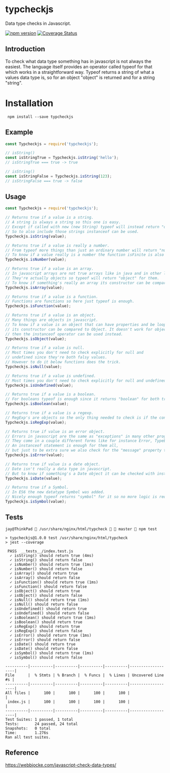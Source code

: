 # typcheckjs

Data type checks in Javascript.

[![npm version](https://badge.fury.io/js/typcheckjs.svg)](https://badge.fury.io/js/typcheckjs)
[![Coverage Status](https://coveralls.io/repos/github/jmilagroso/typcheckjs/badge.svg?branch=feature/coveralls-integration)](https://coveralls.io/github/jmilagroso/typcheckjs?branch=feature/coveralls-integration)

## Introduction

To check what data type something has in javascript is not always the easiest. The language itself provides an operator called typeof for that which works in a straightforward way. Typeof returns a string of what a values data type is, so for an object "object" is returned and for a string "string".

# Installation

```cli 
 npm install --save typcheckjs
 ```

## Example

```javascript
const Typcheckjs = require('typcheckjs');

// isString()
const isStringTrue = Typcheckjs.isString('hello');
// isStringTrue === true -> true

// isString()
const isStringFalse = Typcheckjs.isString(123);
// isStringFalse === true -> false

```

## Usage

```javascript
const Typcheckjs = require('typcheckjs');

// Returns true if a value is a string.
// A string is always a string so this one is easy.
// Except if called with new (new String) typeof will instead return "object".
// So to also include those strings instanceof can be used.
Typcheckjs.isString(value);

// Returns true if a value is really a number.
// From typeof more things than just an ordinary number will return "number" like NaN and Infinity. 
// To know if a value really is a number the function isFinite is also required.
Typcheckjs.isNumber(value);

// Returns true if a value is an array.
// In javascript arrays are not true arrays like in java and in other languages.
// They're actually objects so typeof will return "object" for them.
// To know if something's really an array its constructor can be compared to Array.
Typcheckjs.isArray(value);

// Returns true if a value is a function.
// Functions are functions so here just typeof is enough.
Typcheckjs.isFunction(value);

// Returns true if a value is an object.
// Many things are objects in javascript.
// To know if a value is an object that can have properties and be looped through,
// its constructor can be compared to Object. It doesn't work for objects created from classes,
// then the instanceof operator can be used instead.
Typcheckjs.isObject(value);

// Returns true if a value is null.
// Most times you don't need to check explicitly for null and
// undefined since they're both falsy values.
// However to do it below functions does the trick.
Typcheckjs.isNull(value);

// Returns true if a value is undefined.
// Most times you don't need to check explicitly for null and undefined since they're both falsy values.
Typcheckjs.isUndefined(value);

// Returns true if a value is a boolean.
// For booleans typeof is enough since it returns "boolean" for both true and false.
Typcheckjs.isBoolean(value);

// Returns true if a value is a regexp.
// RegExp's are objects so the only thing needed to check is if the constructor is RegExp.
Typcheckjs.isRegExp(value);

// Returns true if value is an error object.
// Errors in javascript are the same as "exceptions" in many other programming languages.
// They come in a couple different forms like for instance Error, TypeError and RangeError.
// An instanceof statement is enough for them all,
// but just to be extra sure we also check for the "message" property that errors have.
Typcheckjs.isError(value);

// Returns true if value is a date object.
// Date isn't really a data type in javascript.
// But to know if something's a Date object it can be checked with instanceof.
Typcheckjs.isDate(value);

// Returns true if a Symbol.
// In ES6 the new datatype Symbol was added.
// Nicely enough typeof returns "symbol" for it so no more logic is required.
Typcheckjs.isSymbol(value);

```

## Tests
```
jay@ThinkPad  /usr/share/nginx/html/typcheck   master  npm test

> typcheckjs@1.0.0 test /usr/share/nginx/html/typcheck
> jest --coverage

 PASS  __tests__/index.test.js
  ✓ isString() should return true (4ms)
  ✓ isString() should return false
  ✓ isNumber() should return true (1ms)
  ✓ isNumber() should return false
  ✓ isArray() should return true
  ✓ isArray() should return false
  ✓ isFunction() should return true (1ms)
  ✓ isFunction() should return false
  ✓ isObject() should return true
  ✓ isObject() should return false
  ✓ isNull() should return true (1ms)
  ✓ isNull() should return false
  ✓ isUndefined() should return true
  ✓ isUndefined() should return false
  ✓ isBoolean() should return true (1ms)
  ✓ isBoolean() should return true
  ✓ isRegExp() should return true
  ✓ isRegExp() should return false
  ✓ isError() should return true (1ms)
  ✓ isError() should return false
  ✓ isDate() should return true
  ✓ isDate() should return false
  ✓ isSymbol() should return true (1ms)
  ✓ isSymbol() should return false

----------|----------|----------|----------|----------|-------------------|
File      |  % Stmts | % Branch |  % Funcs |  % Lines | Uncovered Line #s |
----------|----------|----------|----------|----------|-------------------|
All files |      100 |      100 |      100 |      100 |                   |
 index.js |      100 |      100 |      100 |      100 |                   |
----------|----------|----------|----------|----------|-------------------|
Test Suites: 1 passed, 1 total
Tests:       24 passed, 24 total
Snapshots:   0 total
Time:        1.276s
Ran all test suites.
```

## Reference
https://webbjocke.com/javascript-check-data-types/
